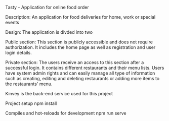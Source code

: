 Tasty - Application for online food order

Description: 
An application for food deliveries for home, work or special events

Design:
The application is divded into two

Public section:
This section is publicly accessible and does not require authorization. It includes the home page as well as registration and user login details.

Private section:
The users receive an access to this section after a successful login. It contains different restaurants and their menu lists. Users have system admin rights and can easily manage all type of information such as creating, editing and deleting restaurants or adding more items to the restaurants' menu.

Kinvey is the back-end service used for this project

Project setup
npm install

Compiles and hot-reloads for development
npm run serve